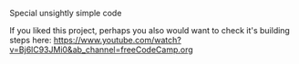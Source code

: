 ﻿Special unsightly simple code
 
 If you liked this project, perhaps you also would want to check it's building steps here:
 https://www.youtube.com/watch?v=Bj6lC93JMi0&ab_channel=freeCodeCamp.org
